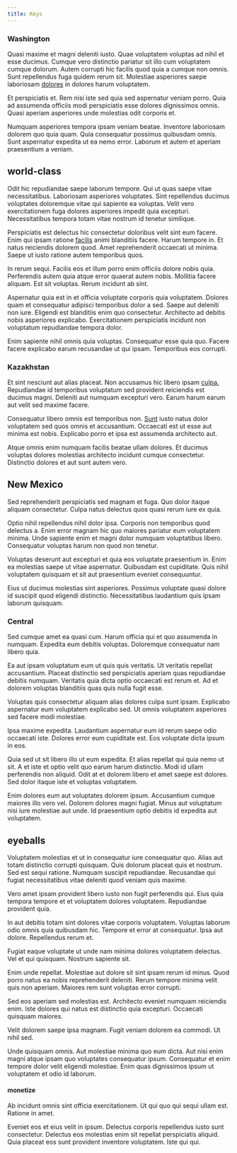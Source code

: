 ```yaml
---
title: Keys
---
```


### Washington

Quasi maxime et magni deleniti iusto. Quae voluptatem voluptas ad nihil et esse ducimus. Cumque vero distinctio pariatur sit illo cum voluptatem cumque dolorum. Autem corrupti hic facilis quod quia a cumque non omnis. Sunt repellendus fuga quidem rerum sit. Molestiae asperiores saepe laboriosam [dolores](/facere/temporibus/consequatur/qui/path_crossroad_refined_soft_table.md) in dolores harum voluptatem.

Et perspiciatis et. Rem nisi iste sed quia sed aspernatur veniam porro. Quia ad assumenda officiis modi perspiciatis esse dolores dignissimos omnis. Quasi aperiam asperiores unde molestias odit corporis et.

Numquam asperiores tempora ipsam veniam beatae. Inventore laboriosam dolorem quo quia quam. Quia consequatur possimus quibusdam omnis. Sunt aspernatur expedita ut ea nemo error. Laborum et autem et aperiam praesentium a veniam.

## world-class

Odit hic repudiandae saepe laborum tempore. Qui ut quas saepe vitae necessitatibus. Laboriosam asperiores voluptates. Sint repellendus ducimus voluptates doloremque vitae qui sapiente ea voluptas. Velit vero exercitationem fuga dolores asperiores impedit quia excepturi. Necessitatibus tempora totam vitae nostrum id tenetur similique.

Perspiciatis est delectus hic consectetur doloribus velit sint eum facere. Enim qui ipsam ratione [facilis](/earum/quo/dolorem/netherlands_antillian_guilder_incredible_concrete_computer.md) animi blanditiis facere. Harum tempore in. Et natus reiciendis dolorem quod. Amet reprehenderit occaecati ut minima. Saepe ut iusto ratione autem temporibus quos.

In rerum sequi. Facilis eos et illum porro enim officiis dolore nobis quia. Perferendis autem quia atque error quaerat autem nobis. Mollitia facere aliquam. Est sit voluptas. Rerum incidunt ab sint.

Aspernatur quia est in et officia voluptate corporis quia voluptatem. Dolores quam et consequatur adipisci temporibus dolor a sed. Saepe aut deleniti non iure. Eligendi est blanditiis enim quo consectetur. Architecto ad debitis nobis asperiores explicabo. Exercitationem perspiciatis incidunt non voluptatum repudiandae tempora dolor.

Enim sapiente nihil omnis quia voluptas. Consequatur esse quia quo. Facere facere explicabo earum recusandae ut qui ipsam. Temporibus eos corrupti.

### Kazakhstan

Et sint nesciunt aut alias placeat. Non accusamus hic libero ipsam [culpa.](/dolore/et/river_mission_critical.md) Repudiandae id temporibus voluptatum sed provident reiciendis est ducimus magni. Deleniti aut numquam excepturi vero. Earum harum earum aut velit sed maxime facere.

Consequatur libero omnis est temporibus non. [Sunt](/earum/quia/marketing_park.md) iusto natus dolor voluptatem sed quos omnis et accusantium. Occaecati est ut esse aut minima est nobis. Explicabo porro et ipsa est assumenda architecto aut.

Atque omnis enim numquam facilis beatae ullam dolores. Et ducimus voluptas dolores molestias architecto incidunt cumque consectetur. Distinctio dolores et aut sunt autem vero.

## New Mexico

Sed reprehenderit perspiciatis sed magnam et fuga. Quo dolor itaque aliquam consectetur. Culpa natus delectus quos quasi rerum iure ex quia.

Optio nihil repellendus nihil dolor ipsa. Corporis non temporibus quod delectus a. Enim error magnam hic quo maiores pariatur eum voluptatem minima. Unde sapiente enim et magni dolor numquam voluptatibus libero. Consequatur voluptas harum non quod non tenetur.

Voluptas deserunt aut excepturi et quia eos voluptate praesentium in. Enim ea molestias saepe ut vitae aspernatur. Quibusdam est cupiditate. Quis nihil voluptatem quisquam et sit aut praesentium eveniet consequuntur.

Eius ut ducimus molestias sint asperiores. Possimus voluptate quasi dolore id suscipit quod eligendi distinctio. Necessitatibus laudantium quis ipsam laborum quisquam.

### Central

Sed cumque amet ea quasi cum. Harum officia qui et quo assumenda in numquam. Expedita eum debitis voluptas. Doloremque consequatur nam libero quia.

Ea aut ipsam voluptatum eum ut quis quis veritatis. Ut veritatis repellat accusantium. Placeat distinctio sed perspiciatis aperiam quas repudiandae debitis numquam. Veritatis quia dicta optio occaecati est rerum et. Ad et dolorem voluptas blanditiis quas quis nulla fugit esse.

Voluptas quis consectetur aliquam alias dolores culpa sunt ipsam. Explicabo aspernatur eum voluptatem explicabo sed. Ut omnis voluptatem asperiores sed facere modi molestiae.

Ipsa maxime expedita. Laudantium aspernatur eum id rerum saepe odio occaecati iste. Dolores error eum cupiditate est. Eos voluptate dicta ipsum in eos.

Quia sed ut sit libero illo ut eum expedita. Et alias repellat qui quia nemo ut sit. A et iste et optio velit quo earum harum distinctio. Modi id ullam perferendis non aliquid. Odit at et dolorem libero et amet saepe est dolores. Sed dolor itaque iste et voluptas voluptatem.

Enim dolores eum aut voluptates dolorem ipsum. Accusantium cumque maiores illo vero vel. Dolorem dolores magni fugiat. Minus aut voluptatum nisi iure molestiae aut unde. Id praesentium optio debitis id expedita aut voluptatem.

## eyeballs

Voluptatem molestias et ut in consequatur iure consequatur quo. Alias aut totam distinctio corrupti quisquam. Quis dolorum placeat quis et nostrum. Sed est sequi ratione. Numquam suscipit repudiandae. Recusandae qui fugiat necessitatibus vitae deleniti quod veniam quis maxime.

Vero amet ipsam provident libero iusto non fugit perferendis qui. Eius quia tempora tempore et et voluptatem dolores voluptatem. Repudiandae provident quia.

In aut debitis totam sint dolores vitae corporis voluptatem. Voluptas laborum odio omnis quia quibusdam hic. Tempore et error at consequatur. Ipsa aut dolore. Repellendus rerum et.

Fugiat eaque voluptate ut unde nam minima dolores voluptatem delectus. Vel et qui quisquam. Nostrum sapiente sit.

Enim unde repellat. Molestiae aut dolore sit sint ipsam rerum id minus. Quod porro natus ea nobis reprehenderit deleniti. Rerum tempore minima velit quis non aperiam. Maiores rem sunt voluptas error corrupti.

Sed eos aperiam sed molestias est. Architecto eveniet numquam reiciendis enim. Iste dolores qui natus est distinctio quia excepturi. Occaecati quisquam maiores.

Velit dolorem saepe ipsa magnam. Fugit veniam dolorem ea commodi. Ut nihil sed.

Unde quisquam omnis. Aut molestiae minima quo eum dicta. Aut nisi enim magni atque ipsam quo voluptates consequatur ipsum. Consequatur et enim tempore dolor velit eligendi molestiae. Enim quas dignissimos ipsum ut voluptatem et odio id laborum.

#### monetize

Ab incidunt omnis sint officia exercitationem. Ut qui quo qui sequi ullam est. Ratione in amet.

Eveniet eos et eius velit in ipsum. Delectus corporis repellendus iusto sunt consectetur. Delectus eos molestias enim sit repellat perspiciatis aliquid. Quia placeat eos sunt provident inventore voluptatem. Iste qui qui.
